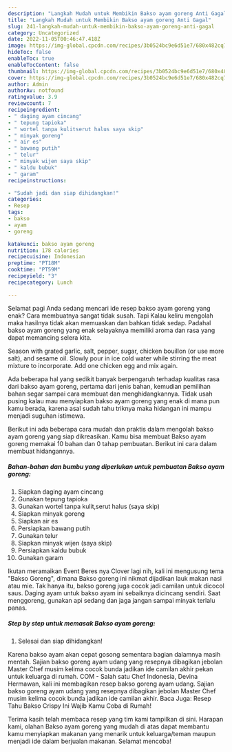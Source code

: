```yaml
---
description: "Langkah Mudah untuk Membikin Bakso ayam goreng Anti Gagal"
title: "Langkah Mudah untuk Membikin Bakso ayam goreng Anti Gagal"
slug: 241-langkah-mudah-untuk-membikin-bakso-ayam-goreng-anti-gagal
category: Uncategorized
date: 2022-11-05T00:46:47.418Z
image: https://img-global.cpcdn.com/recipes/3b0524bc9e6d51e7/680x482cq70/bakso-ayam-goreng-foto-resep-utama.jpg
hideToc: false
enableToc: true
enableTocContent: false
thumbnail: https://img-global.cpcdn.com/recipes/3b0524bc9e6d51e7/680x482cq70/bakso-ayam-goreng-foto-resep-utama.jpg
cover: https://img-global.cpcdn.com/recipes/3b0524bc9e6d51e7/680x482cq70/bakso-ayam-goreng-foto-resep-utama.jpg
author: Admin
authorAv: notfound
ratingvalue: 3.9
reviewcount: 7
recipeingredient:
- " daging ayam cincang"
- " tepung tapioka"
- " wortel tanpa kulitserut halus saya skip"
- " minyak goreng"
- " air es"
- " bawang putih"
- " telur"
- " minyak wijen saya skip"
- " kaldu bubuk"
- " garam"
recipeinstructions:

- "Sudah jadi dan siap dihidangkan!"
categories:
- Resep
tags:
- bakso
- ayam
- goreng

katakunci: bakso ayam goreng 
nutrition: 178 calories
recipecuisine: Indonesian
preptime: "PT18M"
cooktime: "PT59M"
recipeyield: "3"
recipecategory: Lunch

---
```



Selamat pagi Anda sedang mencari ide resep bakso ayam goreng yang enak? Cara membuatnya sangat tidak susah. Tapi Kalau keliru mengolah maka hasilnya tidak akan memuaskan dan bahkan tidak sedap. Padahal bakso ayam goreng yang enak selayaknya memiliki aroma dan rasa yang dapat memancing selera kita.


Season with grated garlic, salt, pepper, sugar, chicken bouillon (or use more salt), and sesame oil. Slowly pour in ice cold water while stirring the meat mixture to incorporate. Add one chicken egg and mix again.

Ada beberapa hal yang sedikit banyak berpengaruh terhadap kualitas rasa dari bakso ayam goreng, pertama dari jenis bahan, kemudian pemilihan bahan segar sampai cara membuat dan menghidangkannya. Tidak usah pusing kalau mau menyiapkan bakso ayam goreng yang enak di mana pun kamu berada, karena asal sudah tahu triknya maka hidangan ini mampu menjadi suguhan istimewa.


Berikut ini ada beberapa cara mudah dan praktis dalam mengolah bakso ayam goreng yang siap dikreasikan. Kamu bisa membuat Bakso ayam goreng memakai 10 bahan dan 0 tahap pembuatan. Berikut ini cara dalam membuat hidangannya.

<!--inarticleads1-->

##### Bahan-bahan dan bumbu yang diperlukan untuk pembuatan Bakso ayam goreng:

1. Siapkan  daging ayam cincang
1. Gunakan  tepung tapioka
1. Gunakan  wortel tanpa kulit,serut halus (saya skip)
1. Siapkan  minyak goreng
1. Siapkan  air es
1. Persiapkan  bawang putih
1. Gunakan  telur
1. Siapkan  minyak wijen (saya skip)
1. Persiapkan  kaldu bubuk
1. Gunakan  garam


Ikutan meramaikan Event Beres nya Clover lagi nih, kali ini mengusung tema &#34;Bakso Goreng&#34;, dimana Bakso goreng ini nikmat dijadikan lauk makan nasi atau mie. Tak hanya itu, bakso goreng juga cocok jadi camilan untuk dicocol saus. Daging ayam untuk bakso ayam ini sebaiknya dicincang sendiri. Saat menggoreng, gunakan api sedang dan jaga jangan sampai minyak terlalu panas. 

<!--inarticleads2-->

##### Step by step untuk memasak Bakso ayam goreng:


1. Selesai dan siap dihidangkan!

Karena bakso ayam akan cepat gosong sementara bagian dalamnya masih mentah. Sajian bakso goreng ayam udang yang resepnya dibagikan jebolan Master Chef musim kelima cocok bunda jadikan ide camilan akhir pekan untuk keluarga di rumah. COM - Salah satu Chef Indonesia, Devina Hermawan, kali ini membagikan resep bakso goreng ayam udang. Sajian bakso goreng ayam udang yang resepnya dibagikan jebolan Master Chef musim kelima cocok bunda jadikan ide camilan akhir. Baca Juga: Resep Tahu Bakso Crispy Ini Wajib Kamu Coba di Rumah! 

Terima kasih telah membaca resep yang tim kami tampilkan di sini. Harapan kami, olahan Bakso ayam goreng yang mudah di atas dapat membantu kamu menyiapkan makanan yang menarik untuk keluarga/teman maupun menjadi ide dalam berjualan makanan. Selamat mencoba!
